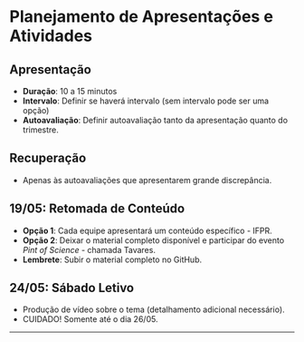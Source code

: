 # Planejamento de Apresentações e Atividades

## Apresentação
- **Duração**: 10 a 15 minutos
- **Intervalo**: Definir se haverá intervalo (sem intervalo pode ser uma opção)
- **Autoavaliação**: Definir autoavaliação tanto da apresentação quanto do trimestre.

## Recuperação
- Apenas às autoavaliações que apresentarem grande discrepância.

## 19/05: Retomada de Conteúdo
- **Opção 1**: Cada equipe apresentará um conteúdo específico - IFPR.
- **Opção 2**: Deixar o material completo disponível e participar do evento *Pint of Science* - chamada Tavares.
- **Lembrete**: Subir o material completo no GitHub.

## 24/05: Sábado Letivo
- Produção de vídeo sobre o tema (detalhamento adicional necessário).
- CUIDADO! Somente até o dia 26/05.

---

